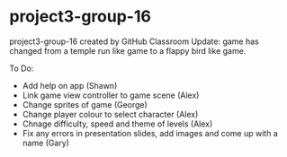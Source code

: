 # project3-group-16
project3-group-16 created by GitHub Classroom
Update: game has changed from a temple run like game to
        a flappy bird like game.
        
To Do:
- Add help on app (Shawn)
- Link game view controller to game scene (Alex)
- Change sprites of game (George)
- Change player colour to select character (Alex)
- Chnage difficulty, speed and theme of levels (Alex)
- Fix any errors in presentation slides, add images and come up with a name (Gary)
